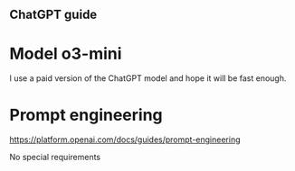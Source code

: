 ## ChatGPT guide 

# Model o3-mini
I use a paid version of the ChatGPT model and hope it will be fast enough. 

# Prompt engineering
https://platform.openai.com/docs/guides/prompt-engineering 

No special requirements 